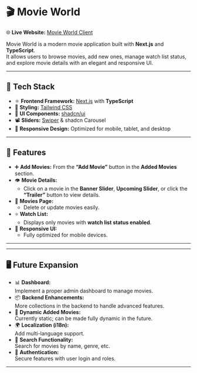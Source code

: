 # 🎬 Movie World

🌐 **Live Website:** [Movie World Client](https://movie-world-client.vercel.app/)

Movie World is a modern movie application built with **Next.js** and **TypeScript**.  
It allows users to browse movies, add new ones, manage watch list status, and explore movie details with an elegant and responsive UI.

---

## 📌 Tech Stack

- ⚛️ **Frontend Framework:** [Next.js](https://nextjs.org/) with **TypeScript**
- 🎨 **Styling:** [Tailwind CSS](https://tailwindcss.com/)
- 🖤 **UI Components:** [shadcn/ui](https://ui.shadcn.com/)
- 📽️ **Sliders:** [Swiper](https://swiperjs.com/) & shadcn Carousel
- 📱 **Responsive Design:** Optimized for mobile, tablet, and desktop

---

## 🚀 Features

- ➕ **Add Movies:** From the **“Add Movie”** button in the **Added Movies** section.
- 👁️ **Movie Details:**
  - Click on a movie in the **Banner Slider**, **Upcoming Slider**, or click the **“Trailer”** button to view details.
- 📃 **Movies Page:**
  - Delete or update movies easily.
- ⭐ **Watch List:**
  - Displays only movies with **watch list status enabled**.
- 📱 **Responsive UI:**
  - Fully optimized for mobile devices.

---

---

## 🖥️ Future Expansion

- 📊 **Dashboard:**  
  Implement a proper admin dashboard to manage movies.
- 📦 **Backend Enhancements:**  
  More collections in the backend to handle advanced features.
- 🔄 **Dynamic Added Movies:**  
  Currently static; can be made fully dynamic in the future.
- 🌍 **Localization (i18n):**  
  Add multi-language support.
- 🔎 **Search Functionality:**  
  Search for movies by name, genre, etc.
- 🔐 **Authentication:**  
  Secure features with user login and roles.

---
